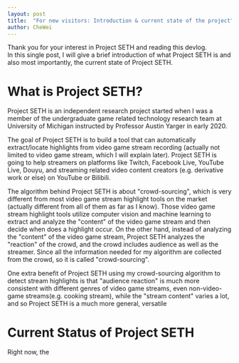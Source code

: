 ```yaml
---
layout: post
title:  "For new visitors: Introduction & current state of the project"
author: CheWei
---
```


Thank you for your interest in Project SETH and reading this devlog.<br>
In this single post, I will give a brief introduction of what Project SETH is and also most importantly, 
the current state of Project SETH.



# What is Project SETH?

Project SETH is an independent research project started when I was a member of the undergraduate game related technology research
team at University of Michigan instructed by Professor Austin Yarger in early 2020.

The goal of Project SETH is to build a tool that can automatically extract/locate highlights from video game stream recording (actually not limited to video game stream, which I will explain later).
Project SETH is going to help streamers on platforms like Twitch, Facebook Live, YouTube Live, Douyu, and streaming related video content creators (e.g. derivative work or else) on YouTube or Bilibili.

The algorithm behind Project SETH is about "crowd-sourcing", which is very different from most video game stream highlight tools on the market (actually different from all of them as far as I know). Those video game stream highlight tools utilize computer vision and machine learning to extract and analyze the "content" of the video game stream and then decide when does a highlight occur. On the other hand, instead of analyzing the "content" of the video game stream, Project SETH analyzes the "reaction" of the crowd, and the crowd includes audience as well as the streamer. Since all the information needed for my algorithm are collected from the crowd, so it is called "crowd-sourcing".

One extra benefit of Project SETH using my crowd-sourcing algorithm to detect stream highlights is that "audience reaction" is much more consistent with different genres of video game streams, even non-video-game streams(e.g. cooking stream), while the "stream content" varies a lot, and so Project SETH is a much more general, versatile 



# Current Status of Project SETH

Right now, the 
